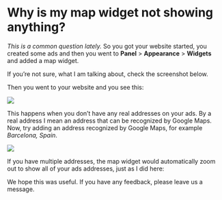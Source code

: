 # Why is my map widget not showing anything?

*This is a common question lately.*
So you got your website started, you created some ads and then you went to  **Panel**  >  **Appearance**  >  **Widgets**  and added a map widget.

If you’re not sure, what I am talking about, check the screenshot below.

Then you went to your website and you see this:

![](https://github.com/yclas/guides/blob/master/images/map%20widget.png) 

This happens when you don’t have any real addresses on your ads. By a real address I mean an address that can be recognized by Google Maps. Now, try adding an address recognized by Google Maps, for example  _Barcelona, Spain_.

![](https://github.com/yclas/guides/blob/master/images/map%20widget1.png)

If you have multiple addresses, the map widget would automatically zoom out to show all of your ads addresses, just as I did here:



  
We hope this was useful. If you have any feedback, please leave us a message. 
